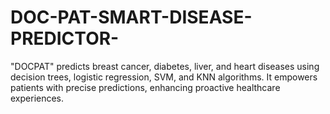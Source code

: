 # DOC-PAT-SMART-DISEASE-PREDICTOR-
"DOCPAT" predicts breast cancer, diabetes, liver, and heart diseases using decision trees, logistic regression, SVM, and KNN algorithms. It empowers patients with precise predictions, enhancing proactive healthcare experiences.
